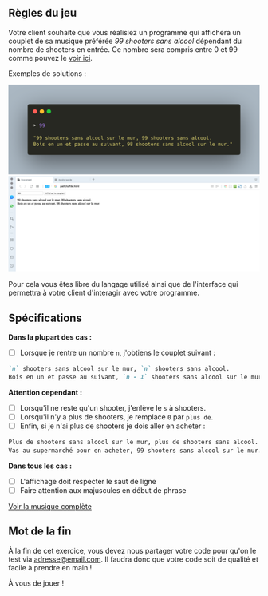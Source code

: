 ## Règles du jeu

Votre client souhaite que vous réalisiez un programme qui affichera un couplet de sa musique préférée *99 shooters sans alcool* dépendant du nombre de shooters en entrée. 
Ce nombre sera compris entre 0 et 99 comme pouvez le [voir ici](SONG.md).

Exemples de solutions :

![Image terminal](images/term-99.png)
![Image web](images/web-99.png)

Pour cela vous êtes libre du langage utilisé ainsi que de l'interface qui permettra à votre client d'interagir avec votre programme.

## Spécifications

**Dans la plupart des cas :**

- [ ] Lorsque je rentre un nombre `n`, j'obtiens le couplet suivant :

```md
`n` shooters sans alcool sur le mur, `n` shooters sans alcool.
Bois en un et passe au suivant, `n - 1` shooters sans alcool sur le mur.
```

**Attention cependant :**

- [ ] Lorsqu'il ne reste qu'un shooter, j'enlève le `s` à shooters.
- [ ] Lorsqu'il n'y a plus de shooters, je remplace `0` par `plus de`.
- [ ] Enfin, si je n'ai plus de shooters je dois aller en acheter :

```md
Plus de shooters sans alcool sur le mur, plus de shooters sans alcool. 
Vas au supermarché pour en acheter, 99 shooters sans alcool sur le mur.
```

**Dans tous les cas :**

- [ ] L'affichage doit respecter le saut de ligne
- [ ] Faire attention aux majuscules en début de phrase

[Voir la musique complète](SONG.md)

## Mot de la fin

À la fin de cet exercice, vous devez nous partager votre code pour qu'on le test via adresse@email.com. Il faudra donc que votre code soit de qualité et facile à prendre en main !

À vous de jouer !
